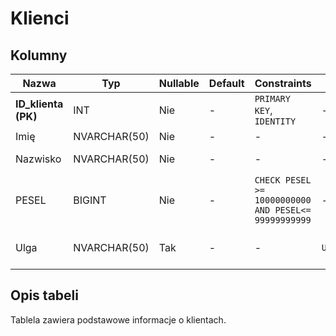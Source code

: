 # Klienci

## Kolumny

| Nazwa               | Typ          | Nullable | Default | Constraints                                          | Klucze obce        | Opis                                  |
| ------------------- | ------------ | -------- | ------- | ---------------------------------------------------- | ------------------ | ------------------------------------- |
| **ID_klienta (PK)** | INT          | Nie      | -       | `PRIMARY KEY`, `IDENTITY`                            | -                  | ID osoby                              |
| Imię                | NVARCHAR(50) | Nie      | -       | -                                                    | -                  | Imię klienta                          |
| Nazwisko            | NVARCHAR(50) | Nie      | -       | -                                                    | -                  | Nazwisko klienta                      |
| PESEL               | BIGINT       | Nie      | -       | `CHECK PESEL >= 10000000000 AND PESEL<= 99999999999` | -                  | PESEL klienta                         |
| Ulga                | NVARCHAR(50) | Tak      | -       | -                                                    | `Ulgi.Rodzaj_ulgi` | Rodzaj ulgii przysługującej klientowi |

## Opis tabeli

Tablela zawiera podstawowe informacje o klientach.
